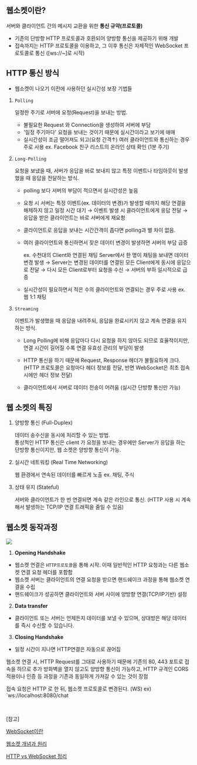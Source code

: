 ## 웹소켓이란?

서버와 클라이언트 간의 메시지 교환을 위한 **통신 규약(프로토콜)**

- 기존의 단방향 HTTP 프로토콜과 호환되어 양방향 통신을 제공하기 위해 개발
- 접속까지는 HTTP 프로토콜을 이용하고, 그 이후 통신은 자체적인 WebSocket 프로토콜로 통신 ([ws://~]로 시작)

## HTTP 통신 방식

- 웹소켓이 나오기 이전에 사용하던 실시간성 보장 기법들

1. `Polling`

   일정한 주기로 서버에 요청(Request)을 보내는 방법.

   - 불필요한 Request 와 Connection을 생성하여 서버에 부담
   - '일정 주기마다' 요청을 보내는 것이기 때문에 실시간이라고 보기에 애매
   - 실시간성이 조금 떨어져도 되고(요청 간격↑) 여러 클라이언트와 통신하는 경우 주로 사용 ex. Facebook 친구 리스트의 온라인 상태 확인 (1분 주기)

2. `Long-Polling`

   요청을 보냈을 때, 서버가 응답을 바로 보내지 않고 특정 이벤트나 타임아웃이 발생했을 때 응답을 전달하는 방식.

   - polling 보다 서버의 부담이 적으면서 실시간성은 높음
   - 요청 시 서버는 특정 이벤트(ex. 데이터의 변경)가 발생할 때까지 해당 연결을 해제하지 않고 일정 시간 대기 → 이벤트 발생 시 클라이언트에게 응답 전달 → 응답을 받은 클라이언트는 바로 서버에게 재요청
   - 클라이언트로 응답을 보내는 시간간격이 좁다면 polling과 별 차이 없음.
   - 여러 클라이언트와 통신하면서 잦은 데이터 변경이 발생하면 서버의 부담 급증

     ex. 수천대의 Client와 연결된 채팅 Server에서 한 명이 채팅을 보내면 데이터 변경 발생 → Server는 변경된 데이터를 연결된 모든 Client에게 동시에 응답으로 전달 → 다시 모든 Client로부터 요청을 수신 → 서버의 부하 일시적으로 급증

   - 실시간성이 필요하면서 적은 수의 클라이언트와 연결되는 경우 주로 사용 ex. 웹 1:1 채팅

3. `Streaming`

   이벤트가 발생했을 때 응답을 내려주되, 응답을 완료시키지 않고 계속 연결을 유지하는 방식.

   - Long Polling에 비해 응답마다 다시 요청을 하지 않아도 되므로 효율적이지만, 연결 시간이 길어질 수록 연결 유효성 관리의 부담이 발생
   - HTTP 통신을 하기 때문에 Request, Response 헤더가 불필요하게 크다. (HTTP 프로토콜은 요청마다 헤더 정보를 전달, 반면 WebSocket은 최초 접속 시에만 헤더 정보 전달)

   - 클라이언트에서 서버로 데이터 전송이 어려움 (실시간 단방향 통신만 가능)

## 웹 소켓의 특징

1. 양방향 통신 (Full-Duplex)

   데이터 송수신을 동시에 처리할 수 있는 방법.  
   통상적인 HTTP 통신은 client 가 요청을 보내는 경우에만 Server가 응답을 하는 단방향 통신이지만, 웹 소켓은 양방향 통신이 가능.

2. 실시간 네트워킹 (Real Time Networking)

   웹 환경에서 연속된 데이터를 빠르게 노출
   ex. 채팅, 주식

3. 상태 유지 (Stateful)

   서버와 클라이언트가 한 번 연결되면 계속 같은 라인으로 통신. (HTTP 사용 시 계속해서 발생하는 TCP/IP 연결 트래픽을 줄일 수 있음)

## 웹소켓 동작과정

![](https://blog.kakaocdn.net/dn/ZNU2Y/btrpmgSbZSw/N2VCWDRjtSZito6ZZwRNt0/img.png)

1. **Opening Handshake**

- 웹소켓 연결은 `HTTP프로토콜`을 통해 시작. 이때 일반적인 HTTP 요청과는 다른 웹소켓 연결 요청 헤더를 포함함
- 웹소켓 서버는 클라이언트의 연결 요청을 받으면 핸드쉐이크 과정을 통해 웹소켓 연결을 수립
- 핸드쉐이크가 성공하면 클라이언트와 서버 사이에 양방향 연결(TCP/IP기반) 설정

2. **Data transfer**

- 클라이언트 또는 서버는 언제든지 데이터를 보낼 수 있으며, 상대방은 해당 데이터를 즉시 수신할 수 있습니다.

3. **Closing Handshake**

- 일정 시간이 지나면 HTTP연결은 자동으로 끊어짐

웹소켓 연결 시, HTTP Request를 그대로 사용하기 때문에 기존의 80, 443 포트로 접속을 하므로 추가 방화벽을 열지 않고도 양방향 통신이 가능하고, HTTP 규격인 CORS 적용이나 인증 등 과정을 기존과 동일하게 가져갈 수 있는 것이 장점

접속 요청은 HTTP 로 한 뒤, 웹소켓 프로토콜로 변경된다. (WS)
ex) `ws://localhost:8080/chat

<br>

[참고]

[WebSocket이란](https://doozi0316.tistory.com/entry/WebSocket%EC%9D%B4%EB%9E%80-%EA%B0%9C%EB%85%90%EA%B3%BC-%EB%8F%99%EC%9E%91-%EA%B3%BC%EC%A0%95-socketio-Polling-Streaming)

[웹소켓 개념과 원리](https://yuricoding.tistory.com/134)

[HTTP vs WebSocket 정리](https://ws-pace.tistory.com/104)
